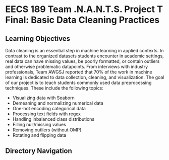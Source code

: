 # EECS 189 Team .N.A.N.T.S. Project T Final: Basic Data Cleaning Practices
## Learning Objectives
Data cleaning is an essential step in machine learning in applied contexts. In contrast to the organized datasets students encounter in academic settings, real data can have missing values, be poorly formatted, or contain outliers and otherwise problematic datapoints. From interviews with industry professionals, Team AWGSJ reported that 70% of the work in machine learning is dedicated to data collection, cleaning, and visualization. The goal of our project is to teach students commonly used data preprocessing techniques. These include the following topics:
* Visualizing data with Seaborn
* Demeaning and normalizing numerical data 
* One-hot encoding categorical data 
* Processing text fields with regex
* Handling inbalanced class distributions 
* Filling null/missing values 
* Removing outliers (without OMP)
* Rotating and flipping data

## Directory Navigation
